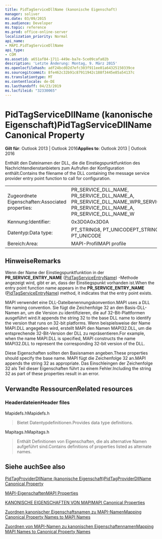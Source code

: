 ```yaml
---
title: PidTagServiceDllName (kanonische Eigenschaft)
manager: soliver
ms.date: 03/09/2015
ms.audience: Developer
ms.topic: reference
ms.prod: office-online-server
localization_priority: Normal
api_name:
- MAPI.PidTagServiceDllName
api_type:
- COM
ms.assetid: a651af84-1711-449e-ba7e-5ce09cafa02b
description: 'Letzte Änderung: Montag, 9. März 2015'
ms.openlocfilehash: adf24bcd02d7efc303f911ee01a64325150339ce
ms.sourcegitcommit: 8fe462c32b91c87911942c188f3445e85a54137c
ms.translationtype: MT
ms.contentlocale: de-DE
ms.lasthandoff: 04/23/2019
ms.locfileid: "32330065"
---
```

# <a name="pidtagservicedllname-canonical-property"></a><span data-ttu-id="89acf-103">PidTagServiceDllName (kanonische Eigenschaft)</span><span class="sxs-lookup"><span data-stu-id="89acf-103">PidTagServiceDllName Canonical Property</span></span>

  
  
<span data-ttu-id="89acf-104">**Gilt für**: Outlook 2013 | Outlook 2016</span><span class="sxs-lookup"><span data-stu-id="89acf-104">**Applies to**: Outlook 2013 | Outlook 2016</span></span> 
  
<span data-ttu-id="89acf-105">Enthält den Dateinamen der DLL, die die Einstiegspunktfunktion des Nachrichtendienstanbieters zum Aufrufen der Konfiguration enthält.</span><span class="sxs-lookup"><span data-stu-id="89acf-105">Contains the filename of the DLL containing the message service provider entry point function to call for configuration.</span></span>
  
|||
|:-----|:-----|
|<span data-ttu-id="89acf-106">Zugeordnete Eigenschaften:</span><span class="sxs-lookup"><span data-stu-id="89acf-106">Associated properties:</span></span>  <br/> |<span data-ttu-id="89acf-107">PR_SERVICE_DLL_NAME, PR_SERVICE_DLL_NAME_A, PR_SERVICE_DLL_NAME_W</span><span class="sxs-lookup"><span data-stu-id="89acf-107">PR_SERVICE_DLL_NAME, PR_SERVICE_DLL_NAME_A, PR_SERVICE_DLL_NAME_W</span></span>  <br/> |
|<span data-ttu-id="89acf-108">Kennung:</span><span class="sxs-lookup"><span data-stu-id="89acf-108">Identifier:</span></span>  <br/> |<span data-ttu-id="89acf-109">0x3D0A</span><span class="sxs-lookup"><span data-stu-id="89acf-109">0x3D0A</span></span>  <br/> |
|<span data-ttu-id="89acf-110">Datentyp:</span><span class="sxs-lookup"><span data-stu-id="89acf-110">Data type:</span></span>  <br/> |<span data-ttu-id="89acf-111">PT_STRING8, PT_UNICODE</span><span class="sxs-lookup"><span data-stu-id="89acf-111">PT_STRING8, PT_UNICODE</span></span>  <br/> |
|<span data-ttu-id="89acf-112">Bereich:</span><span class="sxs-lookup"><span data-stu-id="89acf-112">Area:</span></span>  <br/> |<span data-ttu-id="89acf-113">MAPI-Profil</span><span class="sxs-lookup"><span data-stu-id="89acf-113">MAPI profile</span></span>  <br/> |
   
## <a name="remarks"></a><span data-ttu-id="89acf-114">Hinweise</span><span class="sxs-lookup"><span data-stu-id="89acf-114">Remarks</span></span>

<span data-ttu-id="89acf-115">Wenn der Name der Einstiegspunktfunktion in der **PR_SERVICE_ENTRY_NAME** ([PidTagServiceEntryName](pidtagserviceentryname-canonical-property.md)) -Methode angezeigt wird, gibt er an, dass der Einstiegspunkt vorhanden ist.</span><span class="sxs-lookup"><span data-stu-id="89acf-115">When the entry point function name appears in the **PR_SERVICE_ENTRY_NAME** ([PidTagServiceEntryName](pidtagserviceentryname-canonical-property.md)) method, it indicates that the entry point exists.</span></span>
  
<span data-ttu-id="89acf-116">MAPI verwendet eine DLL-Dateibenennungskonvention.</span><span class="sxs-lookup"><span data-stu-id="89acf-116">MAPI uses a DLL file naming convention.</span></span> <span data-ttu-id="89acf-117">Sie fügt die Zeichenfolge 32 an den Basis-DLL-Namen an, um die Version zu identifizieren, die auf 32-Bit-Plattformen ausgeführt wird.</span><span class="sxs-lookup"><span data-stu-id="89acf-117">It appends the string 32 to the base DLL name to identify the version that runs on 32-bit platforms.</span></span> <span data-ttu-id="89acf-118">Wenn beispielsweise der Name MAPI.DLL angegeben wird, erstellt MAPI den Namen MAPI32.DLL, um die entsprechende 32-Bit-Version der DLL zu repräsentieren.</span><span class="sxs-lookup"><span data-stu-id="89acf-118">For example, when the name MAPI.DLL is specified, MAPI constructs the name MAPI32.DLL to represent the corresponding 32-bit version of the DLL.</span></span>
  
<span data-ttu-id="89acf-119">Diese Eigenschaften sollten den Basisnamen angeben.</span><span class="sxs-lookup"><span data-stu-id="89acf-119">These properties should specify the base name.</span></span> <span data-ttu-id="89acf-120">MAPI fügt die Zeichenfolge 32 an.</span><span class="sxs-lookup"><span data-stu-id="89acf-120">MAPI appends the string 32 as appropriate.</span></span> <span data-ttu-id="89acf-121">Das Einschleingen der Zeichenfolge 32 als Teil dieser Eigenschaften führt zu einem Fehler.</span><span class="sxs-lookup"><span data-stu-id="89acf-121">Including the string 32 as part of these properties result in an error.</span></span>
  
## <a name="related-resources"></a><span data-ttu-id="89acf-122">Verwandte Ressourcen</span><span class="sxs-lookup"><span data-stu-id="89acf-122">Related resources</span></span>

### <a name="header-files"></a><span data-ttu-id="89acf-123">Headerdateien</span><span class="sxs-lookup"><span data-stu-id="89acf-123">Header files</span></span>

<span data-ttu-id="89acf-124">Mapidefs.h</span><span class="sxs-lookup"><span data-stu-id="89acf-124">Mapidefs.h</span></span>
  
> <span data-ttu-id="89acf-125">Bietet Datentypdefinitionen.</span><span class="sxs-lookup"><span data-stu-id="89acf-125">Provides data type definitions.</span></span>
    
<span data-ttu-id="89acf-126">Mapitags.h</span><span class="sxs-lookup"><span data-stu-id="89acf-126">Mapitags.h</span></span>
  
> <span data-ttu-id="89acf-127">Enthält Definitionen von Eigenschaften, die als alternative Namen aufgeführt sind.</span><span class="sxs-lookup"><span data-stu-id="89acf-127">Contains definitions of properties listed as alternate names.</span></span>
    
## <a name="see-also"></a><span data-ttu-id="89acf-128">Siehe auch</span><span class="sxs-lookup"><span data-stu-id="89acf-128">See also</span></span>



[<span data-ttu-id="89acf-129">PidTagProviderDllName (kanonische Eigenschaft)</span><span class="sxs-lookup"><span data-stu-id="89acf-129">PidTagProviderDllName Canonical Property</span></span>](pidtagproviderdllname-canonical-property.md)


[<span data-ttu-id="89acf-130">MAPI-Eigenschaften</span><span class="sxs-lookup"><span data-stu-id="89acf-130">MAPI Properties</span></span>](mapi-properties.md)
  
[<span data-ttu-id="89acf-131">KANONISCHE EIGENSCHAFTEN VON MAPI</span><span class="sxs-lookup"><span data-stu-id="89acf-131">MAPI Canonical Properties</span></span>](mapi-canonical-properties.md)
  
[<span data-ttu-id="89acf-132">Zuordnen kanonischer Eigenschaftsnamen zu MAPI-Namen</span><span class="sxs-lookup"><span data-stu-id="89acf-132">Mapping Canonical Property Names to MAPI Names</span></span>](mapping-canonical-property-names-to-mapi-names.md)
  
[<span data-ttu-id="89acf-133">Zuordnen von MAPI-Namen zu kanonischen Eigenschaftennamen</span><span class="sxs-lookup"><span data-stu-id="89acf-133">Mapping MAPI Names to Canonical Property Names</span></span>](mapping-mapi-names-to-canonical-property-names.md)

